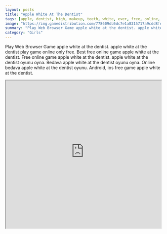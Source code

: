 ```yaml
---
layout: posts
title: "Apple White At The Dentist"
tags: [apple, dentist, high, makeup, teeth, white, ever, free, online, games, oyna, game, free, games, play, play, games]
image: "https://img.gamedistribution.com/778609db5dc7e1a8315717a9cdd8fd6f.jpg"
summary: "Play Web Browser Game apple white at the dentist. apple white at the dentist play game online only free. Best free online game apple white at the dentist. Free online game apple white at the dentist. apple white at the dentist oyunu oyna. Bedava apple white at the dentist oyunu oyna. Online bedava apple white at the dentist oyunu. Android, ios free game apple white at the dentist."
category: "Girls"
---
```


Play Web Browser Game apple white at the dentist. apple white at the dentist play game online only free. Best free online game apple white at the dentist. Free online game apple white at the dentist. apple white at the dentist oyunu oyna. Bedava apple white at the dentist oyunu oyna. Online bedava apple white at the dentist oyunu. Android, ios free game apple white at the dentist.

<iframe width="100%" height="480px;" src="https://flash.gamedistribution.com?game=778609db5dc7e1a8315717a9cdd8fd6f"></iframe>